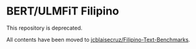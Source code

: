 # BERT/ULMFiT Filipino
This repository is deprecated. 

All contents have been moved to [jcblaisecruz/Filipino-Text-Benchmarks](https://github.com/jcblaisecruz02/Filipino-Text-Benchmarks).

